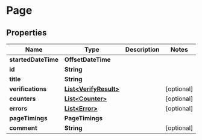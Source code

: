 

# Page


## Properties

| Name | Type | Description | Notes |
|------------ | ------------- | ------------- | -------------|
|**startedDateTime** | **OffsetDateTime** |  |  |
|**id** | **String** |  |  |
|**title** | **String** |  |  |
|**verifications** | [**List&lt;VerifyResult&gt;**](VerifyResult.md) |  |  [optional] |
|**counters** | [**List&lt;Counter&gt;**](Counter.md) |  |  [optional] |
|**errors** | [**List&lt;Error&gt;**](Error.md) |  |  [optional] |
|**pageTimings** | **PageTimings** |  |  |
|**comment** | **String** |  |  [optional] |



